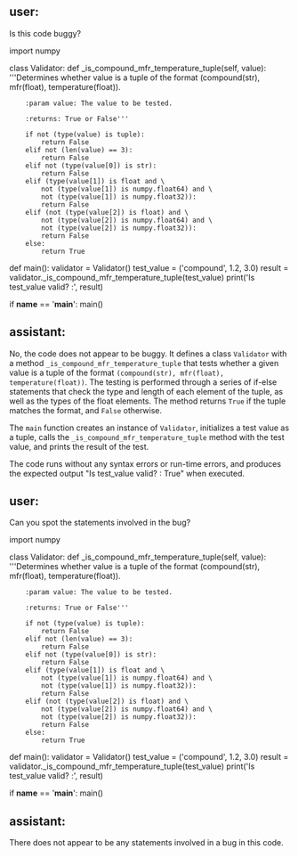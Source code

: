 ## user:
Is this code buggy?

























import numpy


class Validator:
    def _is_compound_mfr_temperature_tuple(self, value):
        '''Determines whether value is a tuple of the format
        (compound(str), mfr(float), temperature(float)).

        :param value: The value to be tested.

        :returns: True or False'''
        
        if not (type(value) is tuple):
            return False
        elif not (len(value) == 3):
            return False
        elif not (type(value[0]) is str):
            return False
        elif (type(value[1]) is float and \
            not (type(value[1]) is numpy.float64) and \
            not (type(value[1]) is numpy.float32)):
            return False
        elif (not (type(value[2]) is float) and \
            not (type(value[2]) is numpy.float64) and \
            not (type(value[2]) is numpy.float32)):
            return False
        else:
            return True


def main():
    validator = Validator()
    test_value = ('compound', 1.2, 3.0)
    result = validator._is_compound_mfr_temperature_tuple(test_value)
    print('Is test_value valid? :', result)


if __name__ == '__main__':
    main()

## assistant:
No, the code does not appear to be buggy. It defines a class `Validator` with a method `_is_compound_mfr_temperature_tuple` that tests whether a given value is a tuple of the format `(compound(str), mfr(float), temperature(float))`. The testing is performed through a series of if-else statements that check the type and length of each element of the tuple, as well as the types of the float elements. The method returns `True` if the tuple matches the format, and `False` otherwise.

The `main` function creates an instance of `Validator`, initializes a test value as a tuple, calls the `_is_compound_mfr_temperature_tuple` method with the test value, and prints the result of the test.

The code runs without any syntax errors or run-time errors, and produces the expected output "Is test_value valid? : True" when executed.

## user:
Can you spot the statements involved in the bug?

























import numpy


class Validator:
    def _is_compound_mfr_temperature_tuple(self, value):
        '''Determines whether value is a tuple of the format
        (compound(str), mfr(float), temperature(float)).

        :param value: The value to be tested.

        :returns: True or False'''
        
        if not (type(value) is tuple):
            return False
        elif not (len(value) == 3):
            return False
        elif not (type(value[0]) is str):
            return False
        elif (type(value[1]) is float and \
            not (type(value[1]) is numpy.float64) and \
            not (type(value[1]) is numpy.float32)):
            return False
        elif (not (type(value[2]) is float) and \
            not (type(value[2]) is numpy.float64) and \
            not (type(value[2]) is numpy.float32)):
            return False
        else:
            return True


def main():
    validator = Validator()
    test_value = ('compound', 1.2, 3.0)
    result = validator._is_compound_mfr_temperature_tuple(test_value)
    print('Is test_value valid? :', result)


if __name__ == '__main__':
    main()

## assistant:
There does not appear to be any statements involved in a bug in this code.


